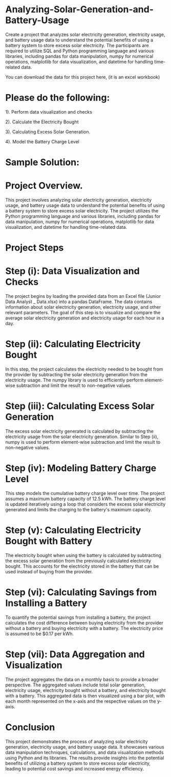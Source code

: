 # Analyzing-Solar-Generation-and-Battery-Usage

Create a project that analyzes solar electricity generation, electricity usage, and battery usage data to understand the potential benefits of using a battery system to store excess solar electricity. 
The participants are required to utilize SQL and Python programming language and various libraries, including pandas for data manipulation, numpy for numerical operations, matplotlib for data visualization, and datetime for handling time-related data.

You can download the data for this project here, (it is an excel workbook) 

# Please do the following: 
1). Perform data visualization and checks

2). Calculate the Electricity Bought

3). Calculating Excess Solar Generation.

4). Model the Battery Charge Level

# Sample Solution: 

# Project Overview.
This project involves analyzing solar electricity generation, electricity usage, and battery usage data to understand the potential benefits of using a battery system to store excess solar electricity. The project utilizes the Python programming language and various libraries, including pandas for data manipulation, numpy for numerical operations, matplotlib for data visualization, and datetime for handling time-related data.

# Project Steps

# Step (i): Data Visualization and Checks
The project begins by loading the provided data from an Excel file (Junior Data Analyst _ Data.xlsx) into a pandas DataFrame. 
The data contains information about solar electricity generation, electricity usage, and other relevant parameters. The goal of this step is to visualize and compare the average solar electricity generation and electricity usage for each hour in a day.

# Step (ii): Calculating Electricity Bought
In this step, the project calculates the electricity needed to be bought from the provider by subtracting the solar electricity generation from the electricity usage. The numpy library is used to efficiently perform element-wise subtraction and limit the result to non-negative values.

# Step (iii): Calculating Excess Solar Generation
The excess solar electricity generated is calculated by subtracting the electricity usage from the solar electricity generation. Similar to Step (ii), numpy is used to perform element-wise subtraction and limit the result to non-negative values.

# Step (iv): Modeling Battery Charge Level
This step models the cumulative battery charge level over time. The project assumes a maximum battery capacity of 12.5 kWh. The battery charge level is updated iteratively using a loop that considers the excess solar electricity generated and limits the charging to the battery's maximum capacity.

# Step (v): Calculating Electricity Bought with Battery
The electricity bought when using the battery is calculated by subtracting the excess solar generation from the previously calculated electricity bought. This accounts for the electricity stored in the battery that can be used instead of buying from the provider.

# Step (vi): Calculating Savings from Installing a Battery
To quantify the potential savings from installing a battery, the project calculates the cost difference between buying electricity from the provider without a battery and buying electricity with a battery. The electricity price is assumed to be $0.17 per kWh.

# Step (vii): Data Aggregation and Visualization
The project aggregates the data on a monthly basis to provide a broader perspective. The aggregated values include total solar generation, electricity usage, electricity bought without a battery, and electricity bought with a battery. This aggregated data is then visualized using a bar plot, with each month represented on the x-axis and the respective values on the y-axis.

# Conclusion
This project demonstrates the process of analyzing solar electricity generation, electricity usage, and battery usage data. It showcases various data manipulation techniques, calculations, and data visualization methods using Python and its libraries. The results provide insights into the potential benefits of utilizing a battery system to store excess solar electricity, leading to potential cost savings and increased energy efficiency.
